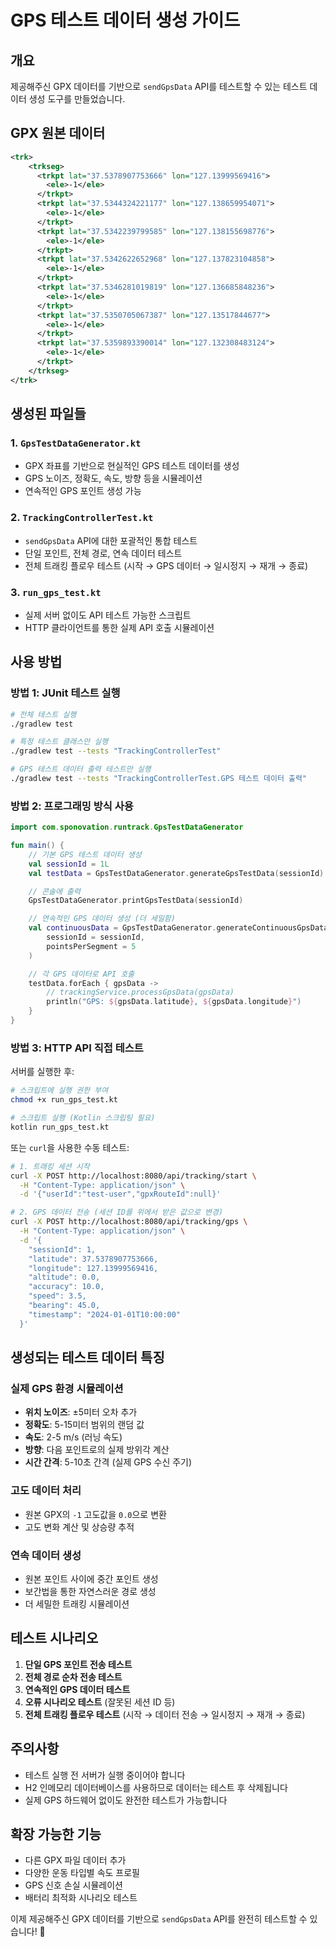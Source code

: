 # GPS 테스트 데이터 생성 가이드

## 개요

제공해주신 GPX 데이터를 기반으로 `sendGpsData` API를 테스트할 수 있는 테스트 데이터 생성 도구를 만들었습니다.

## GPX 원본 데이터

```xml
<trk>
    <trkseg>
      <trkpt lat="37.5378907753666" lon="127.13999569416">
        <ele>-1</ele>
      </trkpt>
      <trkpt lat="37.5344324221177" lon="127.138659954071">
        <ele>-1</ele>
      </trkpt>
      <trkpt lat="37.5342239799585" lon="127.138155698776">
        <ele>-1</ele>
      </trkpt>
      <trkpt lat="37.5342622652968" lon="127.137823104858">
        <ele>-1</ele>
      </trkpt>
      <trkpt lat="37.5346281019819" lon="127.136685848236">
        <ele>-1</ele>
      </trkpt>
      <trkpt lat="37.5350705067387" lon="127.13517844677">
        <ele>-1</ele>
      </trkpt>
      <trkpt lat="37.5359893390014" lon="127.132308483124">
        <ele>-1</ele>
      </trkpt>
    </trkseg>
</trk>
```

## 생성된 파일들

### 1. `GpsTestDataGenerator.kt`

- GPX 좌표를 기반으로 현실적인 GPS 테스트 데이터를 생성
- GPS 노이즈, 정확도, 속도, 방향 등을 시뮬레이션
- 연속적인 GPS 포인트 생성 가능

### 2. `TrackingControllerTest.kt`

- `sendGpsData` API에 대한 포괄적인 통합 테스트
- 단일 포인트, 전체 경로, 연속 데이터 테스트
- 전체 트래킹 플로우 테스트 (시작 → GPS 데이터 → 일시정지 → 재개 → 종료)

### 3. `run_gps_test.kt`

- 실제 서버 없이도 API 테스트 가능한 스크립트
- HTTP 클라이언트를 통한 실제 API 호출 시뮬레이션

## 사용 방법

### 방법 1: JUnit 테스트 실행

```bash
# 전체 테스트 실행
./gradlew test

# 특정 테스트 클래스만 실행
./gradlew test --tests "TrackingControllerTest"

# GPS 테스트 데이터 출력 테스트만 실행
./gradlew test --tests "TrackingControllerTest.GPS 테스트 데이터 출력"
```

### 방법 2: 프로그래밍 방식 사용

```kotlin
import com.sponovation.runtrack.GpsTestDataGenerator

fun main() {
    // 기본 GPS 테스트 데이터 생성
    val sessionId = 1L
    val testData = GpsTestDataGenerator.generateGpsTestData(sessionId)

    // 콘솔에 출력
    GpsTestDataGenerator.printGpsTestData(sessionId)

    // 연속적인 GPS 데이터 생성 (더 세밀함)
    val continuousData = GpsTestDataGenerator.generateContinuousGpsData(
        sessionId = sessionId,
        pointsPerSegment = 5
    )

    // 각 GPS 데이터로 API 호출
    testData.forEach { gpsData ->
        // trackingService.processGpsData(gpsData)
        println("GPS: ${gpsData.latitude}, ${gpsData.longitude}")
    }
}
```

### 방법 3: HTTP API 직접 테스트

서버를 실행한 후:

```bash
# 스크립트에 실행 권한 부여
chmod +x run_gps_test.kt

# 스크립트 실행 (Kotlin 스크립팅 필요)
kotlin run_gps_test.kt
```

또는 `curl`을 사용한 수동 테스트:

```bash
# 1. 트래킹 세션 시작
curl -X POST http://localhost:8080/api/tracking/start \
  -H "Content-Type: application/json" \
  -d '{"userId":"test-user","gpxRouteId":null}'

# 2. GPS 데이터 전송 (세션 ID를 위에서 받은 값으로 변경)
curl -X POST http://localhost:8080/api/tracking/gps \
  -H "Content-Type: application/json" \
  -d '{
    "sessionId": 1,
    "latitude": 37.5378907753666,
    "longitude": 127.13999569416,
    "altitude": 0.0,
    "accuracy": 10.0,
    "speed": 3.5,
    "bearing": 45.0,
    "timestamp": "2024-01-01T10:00:00"
  }'
```

## 생성되는 테스트 데이터 특징

### 실제 GPS 환경 시뮬레이션

- **위치 노이즈**: ±5미터 오차 추가
- **정확도**: 5-15미터 범위의 랜덤 값
- **속도**: 2-5 m/s (러닝 속도)
- **방향**: 다음 포인트로의 실제 방위각 계산
- **시간 간격**: 5-10초 간격 (실제 GPS 수신 주기)

### 고도 데이터 처리

- 원본 GPX의 `-1` 고도값을 `0.0`으로 변환
- 고도 변화 계산 및 상승량 추적

### 연속 데이터 생성

- 원본 포인트 사이에 중간 포인트 생성
- 보간법을 통한 자연스러운 경로 생성
- 더 세밀한 트래킹 시뮬레이션

## 테스트 시나리오

1. **단일 GPS 포인트 전송 테스트**
2. **전체 경로 순차 전송 테스트**
3. **연속적인 GPS 데이터 테스트**
4. **오류 시나리오 테스트** (잘못된 세션 ID 등)
5. **전체 트래킹 플로우 테스트** (시작 → 데이터 전송 → 일시정지 → 재개 → 종료)

## 주의사항

- 테스트 실행 전 서버가 실행 중이어야 합니다
- H2 인메모리 데이터베이스를 사용하므로 데이터는 테스트 후 삭제됩니다
- 실제 GPS 하드웨어 없이도 완전한 테스트가 가능합니다

## 확장 가능한 기능

- 다른 GPX 파일 데이터 추가
- 다양한 운동 타입별 속도 프로필
- GPS 신호 손실 시뮬레이션
- 배터리 최적화 시나리오 테스트

이제 제공해주신 GPX 데이터를 기반으로 `sendGpsData` API를 완전히 테스트할 수 있습니다! 🚀
